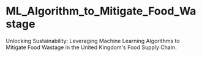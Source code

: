 # ML_Algorithm_to_Mitigate_Food_Wastage
Unlocking Sustainability: Leveraging Machine Learning Algorithms to Mitigate Food Wastage in the United Kingdom's Food Supply Chain.
